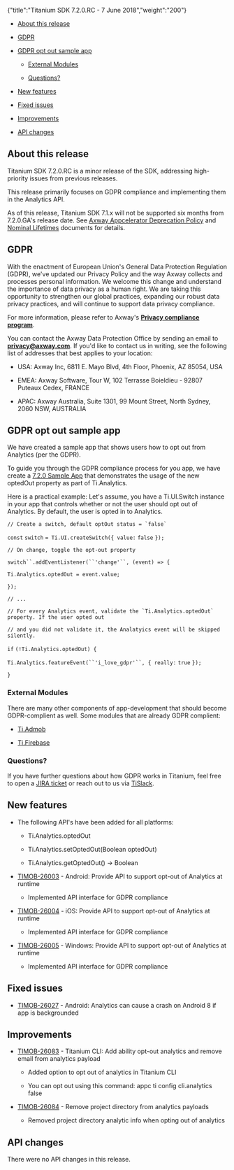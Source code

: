 {"title":"Titanium SDK 7.2.0.RC - 7 June 2018","weight":"200"}

* [About this release](#about-this-release)

* [GDPR](#gdpr)

* [GDPR opt out sample app](#gdpr-opt-out-sample-app)

    * [External Modules](#external-modules)

    * [Questions?](#questions?)

* [New features](#new-features)

* [Fixed issues](#fixed-issues)

* [Improvements](#improvements)

* [API changes](#api-changes)

## About this release

Titanium SDK 7.2.0.RC is a minor release of the SDK, addressing high-priority issues from previous releases.

This release primarily focuses on GDPR compliance and implementing them in the Analytics API.

As of this release, Titanium SDK 7.1.x will not be supported six months from 7.2.0.GA's release date. See [Axway Appcelerator Deprecation Policy](/docs/appc/AMPLIFY_Appcelerator_Services_Overview/Axway_Appcelerator_Deprecation_Policy/) and [Nominal Lifetimes](/docs/appc/AMPLIFY_Appcelerator_Services_Overview/Axway_Appcelerator_Product_Lifecycle/#nominal-lifetimes) documents for details.

## GDPR

With the enactment of European Union's General Data Protection Regulation (GDPR), we've updated our Privacy Policy and the way Axway collects and processes personal information. We welcome this change and understand the importance of data privacy as a human right. We are taking this opportunity to strengthen our global practices, expanding our robust data privacy practices, and will continue to support data privacy compliance.

For more information, please refer to Axway's **[Privacy compliance program](https://www.axway.com/gdpr)**.

You can contact the Axway Data Protection Office by sending an email to **[privacy@axway.com](mailto:privacy@axway.com)**. If you'd like to contact us in writing, see the following list of addresses that best applies to your location:

* USA: Axway Inc, 6811 E. Mayo Blvd, 4th Floor, Phoenix, AZ 85054, USA

* EMEA: Axway Software, Tour W, 102 Terrasse Boieldieu - 92807 Puteaux Cedex, FRANCE

* APAC: Axway Australia, Suite 1301, 99 Mount Street, North Sydney, 2060 NSW, AUSTRALIA

## GDPR opt out sample app

We have created a sample app that shows users how to opt out from Analytics (per the GDPR).

To guide you through the GDPR compliance process for you app, we have create a [7.2.0 Sample App](https://github.com/appcelerator-developer-relations/appc-sample-ti720) that demonstrates the usage of the new optedOut property as part of Ti.Analytics.

Here is a practical example: Let's assume, you have a Ti.UI.Switch instance in your app that controls whether or not the user should opt out of Analytics. By default, the user is opted in to Analytics.

``// Create a switch, default optOut status = `false` ``

`const` `switch` `= Ti.UI.createSwitch({ value:` `false` `});`

`// On change, toggle the opt-out property`

`switch``.addEventListener(``'change'``, (event) => {`

`Ti.Analytics.optedOut = event.value;`

`});`

`// ...`

``// For every Analytics event, validate the `Ti.Analytics.optedOut` property. If the user opted out``

`// and you did not validate it, the Analatyics event will be skipped silently.`

`if` `(!Ti.Analytics.optedOut) {`

`Ti.Analytics.featureEvent(``'i_love_gdpr'``, { really:` `true` `});`

`}`

### External Modules

There are many other components of app-development that should become GDPR-complient as well. Some modules that are already GDPR complient:

* [Ti.Admob](https://github.com/appcelerator-modules/ti.admob)

* [Ti.Firebase](https://github.com/hansemannn/titanium-firebase)

### Questions?

If you have further questions about how GDPR works in Titanium, feel free to open a [JIRA ticket](https://jira.appcelerator.org/) or reach out to us via [TiSlack](http://tislack.org/).

## New features

* The following API's have been added for all platforms:

    * Ti.Analytics.optedOut

    * Ti.Analytics.setOptedOut(Boolean optedOut)

    * Ti.Analytics.getOptedOut() -> Boolean

* [TIMOB-26003](https://jira.appcelerator.org/browse/TIMOB-26003) - Android: Provide API to support opt-out of Analytics at runtime

    * Implemented API interface for GDPR compliance

* [TIMOB-26004](https://jira.appcelerator.org/browse/TIMOB-26004) - iOS: Provide API to support opt-out of Analytics at runtime

    * Implemented API interface for GDPR compliance

* [TIMOB-26005](https://jira.appcelerator.org/browse/TIMOB-26005) - Windows: Provide API to support opt-out of Analytics at runtime

    * Implemented API interface for GDPR compliance

## Fixed issues

* [TIMOB-26027](https://jira.appcelerator.org/browse/TIMOB-26027) - Android: Analytics can cause a crash on Android 8 if app is backgrounded

## Improvements

* [TIMOB-26083](https://jira.appcelerator.org/browse/TIMOB-26083) - Titanium CLI: Add ability opt-out analytics and remove email from analytics payload

    * Added option to opt out of analytics in Titanium CLI

    * You can opt out using this command: appc ti config cli.analytics false

* [TIMOB-26084](https://jira.appcelerator.org/browse/TIMOB-26084) - Remove project directory from analytics payloads

    * Removed project directory analytic info when opting out of analytics

## API changes

There were no API changes in this release.
